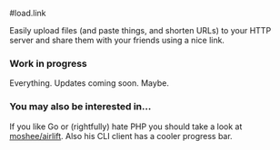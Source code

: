 #load.link

Easily upload files (and paste things, and shorten URLs) to your HTTP server and share them with your friends using a nice link.


### Work in progress

Everything. Updates coming soon. Maybe.


### You may also be interested in...

If you like Go or (rightfully) hate PHP you should take a look at [moshee/airlift](https://github.com/moshee/airlift). Also his CLI client has a cooler progress bar.
